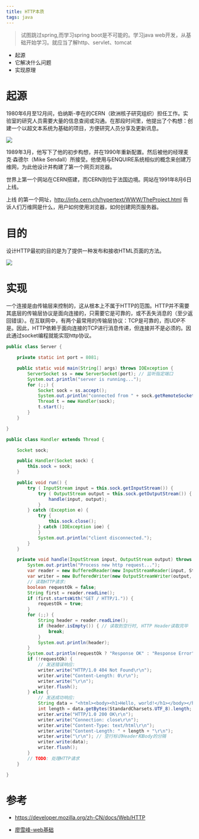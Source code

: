 ```yaml
---
title: HTTP本质
tags: java
---
```



> 试图跳过spring,而学习spring boot是不可能的。学习java web开发，从基础开始学习。就应当了解http、servlet、tomcat

<!--more-->

- 起源
- 它解决什么问题
- 实现原理
  
# 起源

1980年6月至12月间，伯纳斯-李在的CERN（欧洲核子研究组织）担任工作。实验室的研究人员需要大量的信息查阅或沟通。在那段时间里，他提出了个构想：创建一个以超文本系统为基础的项目，方便研究人员分享及更新讯息。

![](https://vison-blog.oss-cn-beijing.aliyuncs.com/20201222144257.png)

1989年3月，他写下了他的初步构想，并在1990年重新配置。然后被他的经理麦克·森德尔（Mike Sendall）所接受。他使用与ENQUIRE系统相似的概念来创建万维网，为此他设计并构建了第一个网页浏览器。

世界上第一个网站在CERN搭建，而CERN则位于法国边境。网站在1991年8月6日上线。

上线 的第一个网址，http://info.cern.ch/hypertext/WWW/TheProject.html 告诉人们万维网是什么，用户如何使用浏览器，如何创建网页服务器。

# 目的

设计HTTP最初的目的是为了提供一种发布和接收HTML页面的方法。

![](https://vison-blog.oss-cn-beijing.aliyuncs.com/20201218163846.png)

# 实现

一个连接是由传输层来控制的，这从根本上不属于HTTP的范围。HTTP并不需要其底层的传输层协议是面向连接的，只需要它是可靠的，或不丢失消息的（至少返回错误）。在互联网中，有两个最常用的传输层协议：TCP是可靠的，而UDP不是。因此，HTTP依赖于面向连接的TCP进行消息传递，但连接并不是必须的。因此通过socket编程就能实现http协议。

```java
public class Server {

    private static int port = 8081;

    public static void main(String[] args) throws IOException {
        ServerSocket ss = new ServerSocket(port); // 监听指定端口
        System.out.println("server is running...");
        for (;;) {
            Socket sock = ss.accept();
            System.out.println("connected from " + sock.getRemoteSocketAddress());
            Thread t = new Handler(sock);
            t.start();
        }
    }

}

public class Handler extends Thread {

    Socket sock;

    public Handler(Socket sock) {
        this.sock = sock;
    }

    public void run() {
        try ( InputStream input = this.sock.getInputStream()) {
            try ( OutputStream output = this.sock.getOutputStream()) {
                handle(input, output);
            }
        } catch (Exception e) {
            try {
                this.sock.close();
            } catch (IOException ioe) {
            }
            System.out.println("client disconnected.");
        }
    }

    private void handle(InputStream input, OutputStream output) throws IOException {
        System.out.println("Process new http request...");
        var reader = new BufferedReader(new InputStreamReader(input, StandardCharsets.UTF_8));
        var writer = new BufferedWriter(new OutputStreamWriter(output, StandardCharsets.UTF_8));
        // 读取HTTP请求:
        boolean requestOk = false;
        String first = reader.readLine();
        if (first.startsWith("GET / HTTP/1.")) {
            requestOk = true;
        }
        for (;;) {
            String header = reader.readLine();
            if (header.isEmpty()) { // 读取到空行时, HTTP Header读取完毕
                break;
            }
            System.out.println(header);
        }
        System.out.println(requestOk ? "Response OK" : "Response Error");
        if (!requestOk) {
            // 发送错误响应:
            writer.write("HTTP/1.0 404 Not Found\r\n");
            writer.write("Content-Length: 0\r\n");
            writer.write("\r\n");
            writer.flush();
        } else {
            // 发送成功响应:
            String data = "<html><body><h1>Hello, world!</h1></body></html>";
            int length = data.getBytes(StandardCharsets.UTF_8).length;
            writer.write("HTTP/1.0 200 OK\r\n");
            writer.write("Connection: close\r\n");
            writer.write("Content-Type: text/html\r\n");
            writer.write("Content-Length: " + length + "\r\n");
            writer.write("\r\n"); // 空行标识Header和Body的分隔
            writer.write(data);
            writer.flush();
        }
        // TODO: 处理HTTP请求
    }

}
```

# 参考

- https://developer.mozilla.org/zh-CN/docs/Web/HTTP

- [廖雪峰-web基础](https://www.liaoxuefeng.com/wiki/1252599548343744/1304265903570978)



